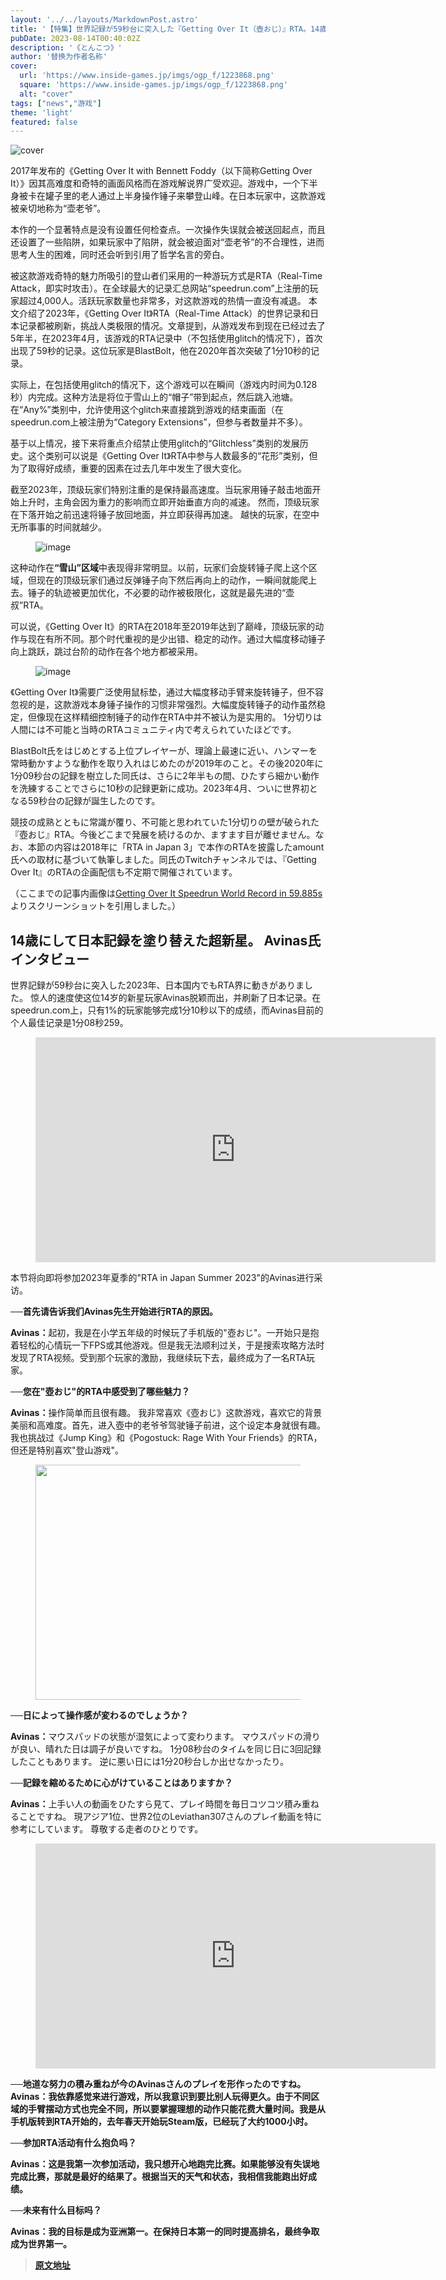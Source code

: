 ```yaml
---
layout: '../../layouts/MarkdownPost.astro'
title: '【特集】世界記録が59秒台に突入した『Getting Over It（壺おじ）』RTA。14歳、若き日本人プレイヤーの挑戦'
pubDate: 2023-08-14T00:40:02Z
description: '《とんこつ》'
author: '替换为作者名称'
cover:
  url: 'https://www.inside-games.jp/imgs/ogp_f/1223868.png'
  square: 'https://www.inside-games.jp/imgs/ogp_f/1223868.png'
  alt: "cover"
tags: ["news","游戏"]
theme: 'light'
featured: false
---
```


![cover](https://www.inside-games.jp/imgs/ogp_f/1223868.png)

2017年发布的《Getting Over It with Bennett Foddy（以下简称Getting Over It）》因其高难度和奇特的画面风格而在游戏解说界广受欢迎。游戏中，一个下半身被卡在罐子里的老人通过上半身操作锤子来攀登山峰。在日本玩家中，这款游戏被亲切地称为“壶老爷”。

本作的一个显著特点是没有设置任何检查点。一次操作失误就会被送回起点，而且还设置了一些陷阱，如果玩家中了陷阱，就会被迫面对“壶老爷”的不合理性，进而思考人生的困难，同时还会听到引用了哲学名言的旁白。

被这款游戏奇特的魅力所吸引的登山者们采用的一种游玩方式是RTA（Real-Time Attack，即实时攻击）。在全球最大的记录汇总网站“speedrun.com”上注册的玩家超过4,000人。活跃玩家数量也非常多，对这款游戏的热情一直没有减退。
本文介绍了2023年，《Getting Over It》RTA（Real-Time Attack）的世界记录和日本记录都被刷新，挑战人类极限的情况。文章提到，从游戏发布到现在已经过去了5年半，在2023年4月，该游戏的RTA记录中（不包括使用glitch的情况下），首次出现了59秒的记录。这位玩家是BlastBolt，他在2020年首次突破了1分10秒的记录。

实际上，在包括使用glitch的情况下，这个游戏可以在瞬间（游戏内时间为0.128秒）内完成。这种方法是将位于雪山上的“帽子”带到起点，然后跳入池塘。在“Any%”类别中，允许使用这个glitch来直接跳到游戏的结束画面（在speedrun.com上被注册为“Category Extensions”，但参与者数量并不多）。

基于以上情况，接下来将重点介绍禁止使用glitch的“Glitchless”类别的发展历史。这个类别可以说是《Getting Over It》RTA中参与人数最多的“花形”类别，但为了取得好成绩，重要的因素在过去几年中发生了很大变化。

截至2023年，顶级玩家们特别注重的是保持最高速度。当玩家用锤子敲击地面开始上升时，主角会因为重力的影响而立即开始垂直方向的减速。
然而，顶级玩家在下落开始之前迅速将锤子放回地面，并立即获得再加速。 <span class="underline">越快的玩家，在空中无所事事的时间就越少</span>。 </p><figure class="ctms-editor-image">![image](https://www.inside-games.jp/imgs/zoom/1223872.png)</figure><p>这种动作在<b>“雪山”区域</b>中表现得非常明显。以前，玩家们会旋转锤子爬上这个区域，但现在的顶级玩家们通过反弹锤子向下然后再向上的动作，一瞬间就能爬上去。锤子的轨迹被更加优化，不必要的动作被极限化，这就是最先进的“壶叔”RTA。</p><p>可以说，《Getting Over It》的RTA在2018年至2019年达到了巅峰，顶级玩家的动作与现在有所不同。那个时代重视的是少出错、稳定的动作。通过大幅度移动锤子向上跳跃，跳过台阶的动作在各个地方都被采用。</p><figure class="ctms-editor-image">![image](https://www.inside-games.jp/imgs/zoom/1223873.png)</figure><p>《Getting Over It》需要广泛使用鼠标垫，通过大幅度移动手臂来旋转锤子，但不容忽视的是，这款游戏本身锤子操作的习惯非常强烈。大幅度旋转锤子的动作虽然稳定，但像现在这样精细控制锤子的动作在RTA中并不被认为是实用的。
1分切りは人間には不可能と当時のRTAコミュニティ内で考えられていたほどです。

BlastBolt氏をはじめとする上位プレイヤーが、理論上最速に近い、ハンマーを常時動かすような動作を取り入れはじめたのが2019年のこと。その後2020年に1分09秒台の記録を樹立した同氏は、さらに2年半もの間、ひたすら細かい動作を洗練することでさらに10秒の記録更新に成功。2023年4月、ついに世界初となる59秒台の記録が誕生したのです。

競技の成熟とともに常識が覆り、不可能と思われていた1分切りの壁が破られた『壺おじ』RTA。今後どこまで発展を続けるのか、ますます目が離せません。なお、本節の内容は2018年に「RTA in Japan 3」で本作のRTAを披露したamount氏への取材に基づいて執筆しました。同氏のTwitchチャンネルでは、『Getting Over It』のRTAの企画配信も不定期で開催されています。

（ここまでの記事内画像は[Getting Over It Speedrun World Record in 59.885s](https://youtu.be/cb8yNvIrn8Q)よりスクリーンショットを引用しました。）

## 14歳にして日本記録を塗り替えた超新星。 Avinas氏インタビュー

世界記録が59秒台に突入した2023年、日本国内でもRTA界に動きがありました。
惊人的速度使这位14岁的新星玩家Avinas脱颖而出，并刷新了日本记录。在speedrun.com上，只有1%的玩家能够完成1分10秒以下的成绩，而Avinas目前的个人最佳记录是1分08秒259。</p><figure class="ctms-editor-youtube"><iframe src="https://www.youtube.com/embed/EIOM4Jas15o?rel=0" width="640" height="360" max-width="100%" frameborder="0" allow="accelerometer; autoplay; encrypted-media; gyroscope; picture-in-picture" allowfullscreen=""></iframe></figure><p>本节将向即将参加2023年夏季的"RTA in Japan Summer 2023"的Avinas进行采访。</p><p><b>──首先请告诉我们Avinas先生开始进行RTA的原因。</b></p><p><b>Avinas：</b>起初，我是在小学五年级的时候玩了手机版的"壺おじ"。一开始只是抱着轻松的心情玩一下FPS或其他游戏。但是我无法顺利过关，于是搜索攻略方法时发现了RTA视频。受到那个玩家的激励，我继续玩下去，最终成为了一名RTA玩家。</p><p><b>──您在"壺おじ"的RTA中感受到了哪些魅力？</b></p><p><b>Avinas：</b>操作简单而且很有趣。
我非常喜欢《壺おじ》这款游戏，喜欢它的背景美丽和高难度。首先，进入壺中的老爷爷驾驶锤子前进，这个设定本身就很有趣。我也挑战过《Jump King》和《Pogostuck: Rage With Your Friends》的RTA，但还是特别喜欢"登山游戏"。
</p><figure class="ctms-editor-image"><img src="https://www.inside-games.jp/imgs/zoom/1223875.png" class="inline-article-image" width="670" height="376"></figure><p><b>──日によって操作感が変わるのでしょうか？ </b></p><p><b>Avinas：</b><span class="underline">マウスパッドの状態が湿気によって変わります</span>。 マウスパッドの滑りが良い、晴れた日は調子が良いですね。 1分08秒台のタイムを同じ日に3回記録したこともあります。 逆に悪い日には1分20秒台しか出せなかったり。 </p><p><b>──記録を縮めるために心がけていることはありますか？ </b></p><p><b>Avinas：</b>上手い人の動画をひたすら見て、プレイ時間を毎日コツコツ積み重ねることですね。 現アジア1位、世界2位のLeviathan307さんのプレイ動画を特に参考にしています。 尊敬する走者のひとりです。 </p><figure class="ctms-editor-youtube"><iframe src="https://www.youtube.com/embed/aSxPLlX5_tc?rel=0" width="640" height="360" max-width="100%" frameborder="0" allow="accelerometer; autoplay; encrypted-media; gyroscope; picture-in-picture" allowfullscreen=""></iframe></figure><p><b>──地道な努力の積み重ねが今のAvinasさんのプレイを形作ったのですね。
<b>Avinas：</b>我依靠感觉来进行游戏，所以我意识到要比别人玩得更久。由于不同区域的手臂摆动方式也完全不同，所以要掌握理想的动作只能花费大量时间。我是从手机版转到RTA开始的，去年春天开始玩Steam版，已经玩了大约1000小时。</p><p><b>──参加RTA活动有什么抱负吗？</b></p><p><b>Avinas：</b>这是我第一次参加活动，我只想开心地跑完比赛。如果能够没有失误地完成比赛，那就是最好的结果了。根据当天的天气和状态，我相信我能跑出好成绩。</p><p><b>──未来有什么目标吗？</b></p><p><b>Avinas：</b>我的目标是成为亚洲第一。在保持日本第一的同时提高排名，最终争取成为世界第一。

>[原文地址](https://www.inside-games.jp/article/2023/08/14/147829.html)  